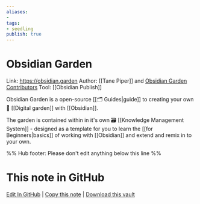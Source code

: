 ```yaml
---
aliases: 
- 
tags:
- seedling
publish: true
---
```


# Obsidian Garden

Link: https://obsidian.garden
Author: [[Tane Piper]] and [Obsidian Garden Contributors](https://github.com/tanepiper/obsidian-garden/graphs/contributors)
Tool: [[Obsidian Publish]]

Obsidian Garden is a open-source [[🗂️ Guides|guide]] to creating your own 🌳 [[Digital garden]] with [[Obsidian]].

The garden is contained within in it's own 🗃 [[Knowledge Management System]] - designed as a template for you to learn the [[for Beginners|basics]] of working with [[Obsidian]] and extend and remix in to your own.

%% Hub footer: Please don't edit anything below this line %%

# This note in GitHub

<span class="git-footer">[Edit In GitHub](https://github.dev/obsidian-community/obsidian-hub/blob/main/03%20-%20Showcases%20%26%20Templates/Publish%20Sites/Obsidian%20Garden.md "git-hub-edit-note") | [Copy this note](https://raw.githubusercontent.com/obsidian-community/obsidian-hub/main/03%20-%20Showcases%20%26%20Templates/Publish%20Sites/Obsidian%20Garden.md "git-hub-copy-note") | [Download this vault](https://github.com/obsidian-community/obsidian-hub/archive/refs/heads/main.zip "git-hub-download-vault") </span>